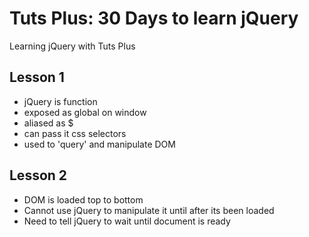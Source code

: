 # Tuts Plus: 30 Days to learn jQuery

Learning jQuery with Tuts Plus

## Lesson 1
* jQuery is function
* exposed as global on window
* aliased as $
* can pass it css selectors
* used to 'query' and manipulate DOM

## Lesson 2
* DOM is loaded top to bottom
* Cannot use jQuery to manipulate it until after its been loaded
* Need to tell jQuery to wait until document is ready